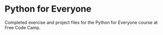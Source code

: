 # Python for Everyone
Completed exercise and project files for the Python for Everyone course at Free Code Camp.
